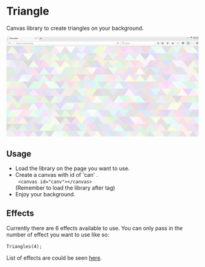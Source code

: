 # Triangle

Canvas library to create triangles on your background.

![Canvas triangles](https://raw.githubusercontent.com/hosein2398/File-Container/master/Trianles/Capture.JPG)

## Usage

+ Load the library on the page you want to use.
+ Create a canvas with id of 'can' .   
```  <canvas id="canv"></canvas> ```    
(Remember to load the library after tag)
+ Enjoy your background.

## Effects
Currently there are 6 effects available to use. You can only pass in the number of effect you want to use like so:
```JS 
Triangles(4);
```   
List of effects are could be seen [here](https://hosein2398.github.io/triangles/).
